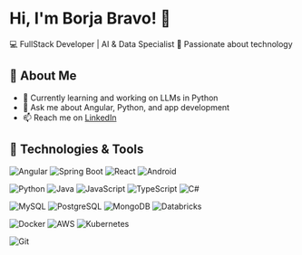 # Hi, I'm Borja Bravo! 👋  

💻 FullStack Developer | AI & Data Specialist
🚀 Passionate about technology 

## 📌 About Me  
- 🌱 Currently learning and working on LLMs in Python
- 💬 Ask me about Angular, Python, and app development
- 📫 Reach me on [LinkedIn](https://www.linkedin.com/in/borja-bravo-casermeiro-75a524292/)  

## 🚀 Technologies & Tools  
![Angular](https://img.shields.io/badge/-Angular-DD0031?style=flat-square&logo=angular&logoColor=white)
![Spring Boot](https://img.shields.io/badge/-Spring%20Boot-6DB33F?style=flat-square&logo=spring&logoColor=white)
![React](https://img.shields.io/badge/React-20232A?logo=react&logoColor=61DAFB)
![Android](https://img.shields.io/badge/Android-white?logo=android&logoColor=6DB33F)

![Python](https://img.shields.io/badge/-Python-3776AB?style=flat-square&logo=python&logoColor=white)
![Java](https://img.shields.io/badge/Java-white?logo=java&logoColor=40BFFF)
![JavaScript](https://img.shields.io/badge/JavaScript-F7DF1E?logo=javascript&logoColor=black)
![TypeScript](https://img.shields.io/badge/TypeScript-3178C6?logo=typescript&logoColor=white)
![C#](https://img.shields.io/badge/C%23-239120?logo=csharp&logoColor=white)

![MySQL](https://img.shields.io/badge/MySQL-4479A1?logo=mysql&logoColor=white)
![PostgreSQL](https://img.shields.io/badge/PostgreSQL-4169E1?logo=postgresql&logoColor=white)
![MongoDB](https://img.shields.io/badge/MongoDB-47A248?logo=mongodb&logoColor=white)
![Databricks](https://img.shields.io/badge/Databricks-FF3621?logo=databricks&logoColor=white)

![Docker](https://img.shields.io/badge/Docker-2496ED?logo=docker&logoColor=white)
![AWS](https://img.shields.io/badge/AWS-232F3E?logo=amazonaws&logoColor=white)
![Kubernetes](https://img.shields.io/badge/Kubernetes-326CE5?logo=kubernetes&logoColor=white)

![Git](https://img.shields.io/badge/Git-F05032?logo=git&logoColor=white)
